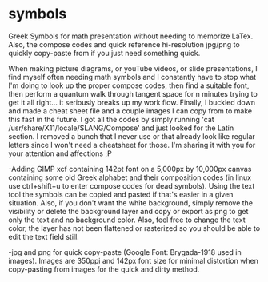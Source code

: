 # symbols
Greek Symbols for math presentation without needing to memorize LaTex. Also, the compose codes and quick reference hi-resolution jpg/png to quickly copy-paste from if you just need something quick. 

When making picture diagrams, or youTube videos, or slide presentations, I find myself often needing math symbols and I constantly have to stop what I'm doing to look up the proper compose codes, then find a suitable font, then perform a quantum walk through tangent space for n minutes trying to get it all right... it seriously breaks up my work flow. Finally, I buckled down and made a cheat sheet file and a couple images I can copy from to make this fast in the future. I got all the codes by simply running 'cat /usr/share/X11/locale/$LANG/Compose' and just looked for the Latin section. I removed a bunch that I never use or that already look like regular letters since I won't need a cheatsheet for those. I'm sharing it with you for your attention and affections ;P

-Adding GIMP xcf containing 142pt font on a 5,000px by 10,000px canvas containing some old Greek alphabet and their composition codes (in linux use ctrl+shift+u to enter compose codes for dead symbols). Using the text tool the symbols can be copied and pasted if that's easier in a given situation. Also, if you don't want the white background, simply remove the visibility or delete the background layer and copy or export as png to get only the text and no background color. Also, feel free to change the text color, the layer has not been flattened or rasterized so you should be able to edit the text field still.
 
-jpg and png for quick copy-paste (Google Font: Brygada-1918 used in images). Images are 350ppi and 142px font size for minimal distortion when copy-pasting from images for the quick and dirty method.
